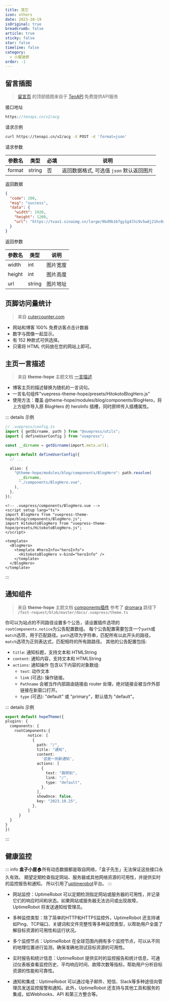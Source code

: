 ```yaml
---
title: 其它
icon: others
date: 2023-10-19
isOriginal: true 
breadcrumb: false
article: true
sticky: false
star: false
timeline: false
category:
  - 小屋装修
order: -1
---
```


## 留言插图
> [留言页](/social/guestbook) 的顶部插图来自于 [TenAPI](https://docs.tenapi.cn/) 免费提供API服务

接口地址

```js
https://tenapi.cn/v2/acg
```

请求示例

```sh
curl https://tenapi.cn/v2/acg -X POST -d 'format=json'
```

请求参数

| 参数名    | 类型     | 必填   | 说明                        |
| ------ | ------ | ---- | ------------------------- |
| format | string | 否    | 返回数据格式, 可选值 `json` 默认返回图片 |

返回数据

```json
{
  "code": 200,
  "msg": "success",
  "data": {
    "width": 1920,
    "height": 1200,
    "url": "https://tvax1.sinaimg.cn/large/9bd9b167gy1g4lhi9v5wdj21hc0xcamc.jpg"
  }
}
```

返回参数

| 参数名    | 类型     | 说明   |
| ------ | ------ | ---- |
| width  | int    | 图片宽度 |
| height | int    | 图片高度 |
| url    | string | 图片地址 |


## 页脚访问量统计

> 来自 [cutercounter.com](https://www.cutercounter.com/)

- 网站和博客 100% 免费访客点击计数器
- 数字与图像一起显示。
- 有 152 种款式可供选择。
- 只需将 HTML 代码放在您的网站上即可。

## 主页一言描述

> 来自 **theme-hope** 主题文档 [一言描述](https://theme-hope.vuejs.press/zh/guide/advanced/presets.html#%E4%B8%80%E8%A8%80%E6%8F%8F%E8%BF%B0)

- 博客主页的描述替换为随机的一言词句。
- 一言名句组件"vuepress-theme-hope/presets/HitokotoBlogHero.js"
- 使用方法：覆盖 @theme-hope/modules/blog/components/BlogHero，将上方组件导入原 BlogHero 的 heroInfo 插槽，同时原样传入插槽属性。

::: details 示例

```ts
// .vuepress/config.ts
import { getDirname, path } from "@vuepress/utils";
import { defineUserConfig } from "vuepress";

const __dirname = getDirname(import.meta.url);

export default defineUserConfig({
  // ...

  alias: {
    "@theme-hope/modules/blog/components/BlogHero": path.resolve(
      __dirname,
      "./components/BlogHero.vue",
    ),
  },
});
```
```vue
<!-- .vuepress/components/BlogHero.vue -->
<script setup lang="ts">
import BlogHero from "vuepress-theme-hope/blog/components/BlogHero.js";
import HitokotoBlogHero from "vuepress-theme-hope/presets/HitokotoBlogHero.js";
</script>

<template>
  <BlogHero>
    <template #heroInfo="heroInfo">
      <HitokotoBlogHero v-bind="heroInfo" />
    </template>
  </BlogHero>
</template>
```
:::


## 通知组件

> 来自 **theme-hope** 主题文档 [components插件](https://plugin-components.vuejs.press/zh/guide/notice.html)
> 参考了 [dromara](https://github.com/dromara/fast-request) 路径下 `/fast-request/blob/master/docs/.vuepress/theme.ts`

你可以为站点的不同路径设置多个公告，请设置插件选项的`rootComponents.notice`为公告配置数组。
每个公告配置需要包含一个`path`或`match`选项，用于匹配路径。`path`选项为字符串，匹配所有以此开头的路径，`match`选项为正则表达式，匹配相符的所有路路径。
其他的公告配置包括:
- `title`: 通知标题，支持文本和 HTMLString
- `content`: 通知内容，支持文本和 HTMLString
- `actions`: 通知操作
包含以下内容的对象数组:
  - `text`: 动作文本
  - `link` (可选): 操作链接。
  - `Pathname` 会被当作内部路由链接由 router 处理，绝对链接会被当作外部链接在新窗口打开。
  - `type` (可选): "default" 或 "primary"，默认值为 "default"。

::: details 示例
```ts
export default hopeTheme({
plugins: {
  components: { 
    rootComponents:{
          notice: [
            {
              path: "/",
              title: "通知",
              content:
                '这是一则新通知',
              actions: [
                {
                  text: "跳转到",
                  link: "/",
                  type: "default",
                },
              ],
              showOnce: false,
              key: "2023.10.25",
            },
          ]
      }
  }
}
})
```
:::


## 健康监控
::: info
**盒子小屋**🏠所有动态数据都是取自网络，「盒子先生」无法保证这些接口永久有效。
期望定期检查指定网站、服务器或其他网络资源的可用性，并提供实时的监控报告和通知。
所以引用了[uptimerobot](https://uptimerobot.com/)平台。
:::
- 网站监控：UptimeRobot 可以定期检测指定网站或服务器的可用性，并记录它们的响应时间和状态。如果网站或服务器无法访问或出现故障，UptimeRobot 将发送通知给管理员。

- 多种监控类型：除了简单的HTTP和HTTPS监控外，UptimeRobot 还支持诸如Ping、TCP端口、关键词和文件完整性等多种监控类型，以帮助用户全面了解目标资源的可用性和运行状况。

- 多个监控节点：UptimeRobot 在全球范围内拥有多个监控节点，可以从不同的地理位置进行监测，确保准确地测试目标资源的可用性。

- 实时报告和统计信息：UptimeRobot 提供实时的监控报告和统计信息，可通过仪表板查看监控历史、平均响应时间、故障次数等指标，帮助用户分析目标资源的性能和可靠性。

- 通知和集成：UptimeRobot 可以通过电子邮件、短信、Slack等多种途径向管理员发送监控报警和通知。此外，UptimeRobot 还支持与其他工具和服务的集成，如Webhooks、API 和第三方整合等。